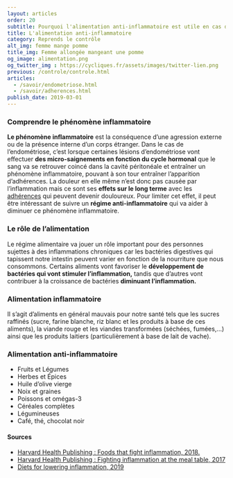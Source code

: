 ```yaml
---
layout: articles
order: 20
subtitle: Pourquoi l'alimentation anti-inflammatoire est utile en cas d'endométriose.
title: L'alimentation anti-inflammatoire
category: Reprends le contrôle
alt_img: femme mange pomme
title_img: Femme allongée mangeant une pomme
og_image: alimentation.png
og_twitter_img : https://cycliques.fr/assets/images/twitter-lien.png
previous: /controle/controle.html
articles:
  - /savoir/endometriose.html
  - /savoir/adherences.html
publish_date: 2019-03-01
---
```


### Comprendre le phénomène inflammatoire
**Le phénomène inflammatoire** est la conséquence d’une agression externe ou de la présence interne d’un corps étranger. Dans le cas de l’endométriose, c’est lorsque certaines lésions d’endométriose vont effectuer **des micro-saignements en fonction du cycle hormonal** que le sang va se retrouver coincé dans la cavité péritonéale et entraîner un phénomène inflammatoire, pouvant à son tour entraîner l’apparition d’adhérences.
La douleur en elle même n’est donc pas causée par l’inflammation mais ce sont ses **effets sur le long terme** avec les <a href="/savoir/adherences.html" class="link">adhérences</a> qui peuvent devenir douloureux. Pour limiter cet effet, il peut être intéressant de suivre un **régime anti-inflammatoire** qui va aider à diminuer ce phénomène inflammatoire.

### Le rôle de l’alimentation
Le régime alimentaire va jouer un rôle important pour des personnes sujettes à des inflammations chroniques car les bactéries digestives qui tapissent notre intestin peuvent varier en fonction de la nourriture que nous consommons. Certains aliments vont favoriser le **développement de bactéries qui vont stimuler l’inflammation,** tandis que d’autres vont contribuer à la croissance de bactéries **diminuant l’inflammation.**
### Alimentation inflammatoire
Il s’agit d’aliments en général mauvais pour notre santé tels que les sucres raffinés (sucre, farine blanche, riz blanc et les produits à base de ces aliments), la viande rouge et les viandes transformées (séchées, fumées,…) ainsi que les produits laitiers (particulièrement à base de lait de vache).
### Alimentation anti-inflammatoire
<ul>
  <li class="list">Fruits et Légumes</li>
  <li class="list">Herbes et Épices</li>
  <li class="list">Huile d’olive vierge</li>
  <li class="list">Noix et graines</li>
  <li class="list">Poissons et omégas-3</li>
  <li class="list">Céréales complètes</li>
  <li class="list">Légumineuses</li>
  <li class="list">Café, thé, chocolat noir</li>
</ul>
<div class="col-sm-10 offset-sm-1 sources">
  <h4>Sources</h4>
  <ul class="ul-list">
    <li class="list"><a href="https://www.health.harvard.edu/staying-healthy/foods-that-fight-inflammation">Harvard Health Publishing : Foods that fight inflammation, 2018.</a></li>
    <li class="list"><a href="https://www.health.harvard.edu/healthy-eating/fighting-inflammation-at-the-meal-table">Harvard Health Publishing : Fighting inflammation at the meal table, 2017</a></li>
    <li class="list"><a href="https://www.aarp.org/health/conditions-treatments/info-2019/diets-for-lowering-inflammation.html">Diets for lowering inflammation, 2019</a></li>
  </ul>
</div>
